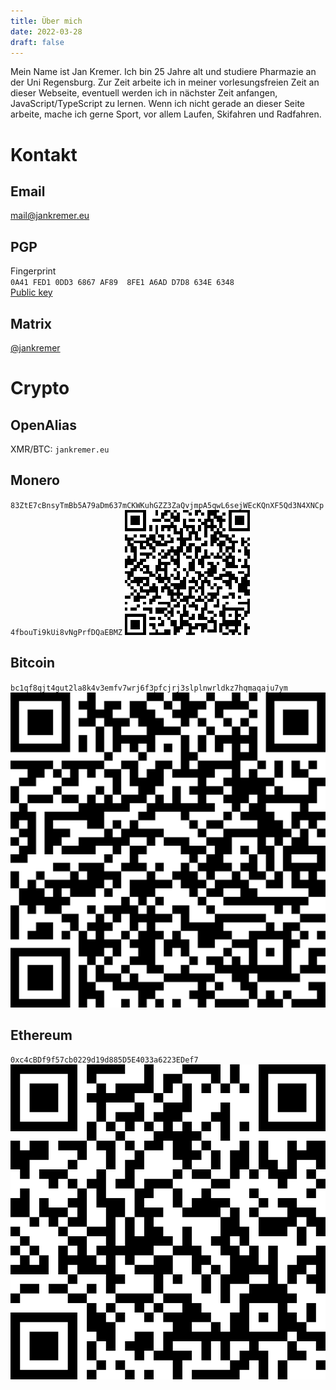 ```yaml
---
title: Über mich
date: 2022-03-28
draft: false
---
```

Mein Name ist Jan Kremer. Ich bin 25 Jahre alt und studiere Pharmazie an der Uni Regensburg. Zur Zeit arbeite ich in meiner vorlesungsfreien Zeit an dieser Webseite, eventuell werden ich in nächster Zeit anfangen, JavaScript/TypeScript zu lernen. 
Wenn ich nicht gerade an dieser Seite arbeite, mache ich gerne Sport, vor allem Laufen, Skifahren und Radfahren.
# Kontakt
## Email
[mail@jankremer.eu](mailto:mail@jankremer.eu)
## PGP
Fingerprint
\
`0A41 FED1 0DD3 6867 AF89  8FE1 A6AD D7D8 634E 6348`
\
[Public key](key.txt)
## Matrix
[@jankremer](https://matrix.to/#/@jankremer:matrix.org)
# Crypto
## OpenAlias
XMR/BTC: `jankremer.eu`
## Monero
`83ZtE7cBnsyTmBb5A79aDm637mCKWKuhGZZ3ZaQvjmpA5qwL6sejWEcKQnXF5Qd3N4XNCp4fbouTi9kUi8vNgPrfDQaEBMZ`
[![](monero-qr.png)](monero-qr.png)
## Bitcoin
`bc1qf8qjt4gut2la8k4v3emfv7wrj6f3pfcjrj3slplnwrldkz7hqmaqaju7ym`
[![](bitcoin-qr.png)](bitcoin-qr.png)

## Ethereum
`0xc4cBDf9f57cb0229d19d885D5E4033a6223EDef7`
[![](ethereum-qr.png)](ethereum-qr.png)